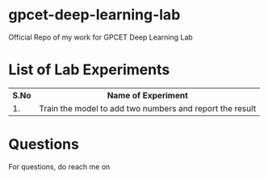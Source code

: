 # gpcet-deep-learning-lab
Official Repo of my work for GPCET Deep Learning Lab

# List of Lab Experiments

<table>
  <tr>
    <th>S.No</th>
    <th>Name of Experiment</th>
  </tr>
  <tr>
    <td>1.</td>
    <td>Train the model to add two numbers and report the result</td>
  </tr>
</table>

# Questions
For questions, do reach me on <a href="https://linkedin.com/in/MadhuPIoT"></a>
